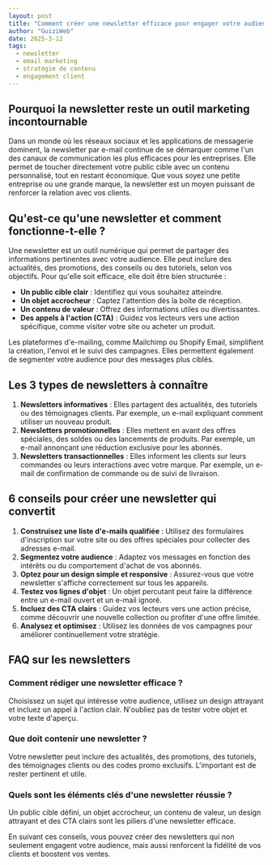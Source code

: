 ```yaml
---
layout: post
title: "Comment créer une newsletter efficace pour engager votre audience"
author: "GuiziWeb"
date: 2025-3-12
tags:
  - newsletter
  - email marketing
  - stratégie de contenu
  - engagement client
---
```


## **Pourquoi la newsletter reste un outil marketing incontournable**

Dans un monde où les réseaux sociaux et les applications de messagerie dominent, la newsletter par e-mail continue de se démarquer comme l'un des canaux de communication les plus efficaces pour les entreprises. Elle permet de toucher directement votre public cible avec un contenu personnalisé, tout en restant économique. Que vous soyez une petite entreprise ou une grande marque, la newsletter est un moyen puissant de renforcer la relation avec vos clients.

## **Qu'est-ce qu'une newsletter et comment fonctionne-t-elle ?**

Une newsletter est un outil numérique qui permet de partager des informations pertinentes avec votre audience. Elle peut inclure des actualités, des promotions, des conseils ou des tutoriels, selon vos objectifs. Pour qu'elle soit efficace, elle doit être bien structurée :

- **Un public cible clair** : Identifiez qui vous souhaitez atteindre.
- **Un objet accrocheur** : Captez l'attention dès la boîte de réception.
- **Un contenu de valeur** : Offrez des informations utiles ou divertissantes.
- **Des appels à l'action (CTA)** : Guidez vos lecteurs vers une action spécifique, comme visiter votre site ou acheter un produit.

Les plateformes d'e-mailing, comme Mailchimp ou Shopify Email, simplifient la création, l'envoi et le suivi des campagnes. Elles permettent également de segmenter votre audience pour des messages plus ciblés.

## **Les 3 types de newsletters à connaître**

1. **Newsletters informatives** : Elles partagent des actualités, des tutoriels ou des témoignages clients. Par exemple, un e-mail expliquant comment utiliser un nouveau produit.
2. **Newsletters promotionnelles** : Elles mettent en avant des offres spéciales, des soldes ou des lancements de produits. Par exemple, un e-mail annonçant une réduction exclusive pour les abonnés.
3. **Newsletters transactionnelles** : Elles informent les clients sur leurs commandes ou leurs interactions avec votre marque. Par exemple, un e-mail de confirmation de commande ou de suivi de livraison.

## **6 conseils pour créer une newsletter qui convertit**

1. **Construisez une liste d'e-mails qualifiée** : Utilisez des formulaires d'inscription sur votre site ou des offres spéciales pour collecter des adresses e-mail.
2. **Segmentez votre audience** : Adaptez vos messages en fonction des intérêts ou du comportement d'achat de vos abonnés.
3. **Optez pour un design simple et responsive** : Assurez-vous que votre newsletter s'affiche correctement sur tous les appareils.
4. **Testez vos lignes d'objet** : Un objet percutant peut faire la différence entre un e-mail ouvert et un e-mail ignoré.
5. **Incluez des CTA clairs** : Guidez vos lecteurs vers une action précise, comme découvrir une nouvelle collection ou profiter d'une offre limitée.
6. **Analysez et optimisez** : Utilisez les données de vos campagnes pour améliorer continuellement votre stratégie.

## **FAQ sur les newsletters**

### **Comment rédiger une newsletter efficace ?**
Choisissez un sujet qui intéresse votre audience, utilisez un design attrayant et incluez un appel à l'action clair. N'oubliez pas de tester votre objet et votre texte d'aperçu.

### **Que doit contenir une newsletter ?**
Votre newsletter peut inclure des actualités, des promotions, des tutoriels, des témoignages clients ou des codes promo exclusifs. L'important est de rester pertinent et utile.

### **Quels sont les éléments clés d'une newsletter réussie ?**
Un public cible défini, un objet accrocheur, un contenu de valeur, un design attrayant et des CTA clairs sont les piliers d'une newsletter efficace.

En suivant ces conseils, vous pouvez créer des newsletters qui non seulement engagent votre audience, mais aussi renforcent la fidélité de vos clients et boostent vos ventes.
